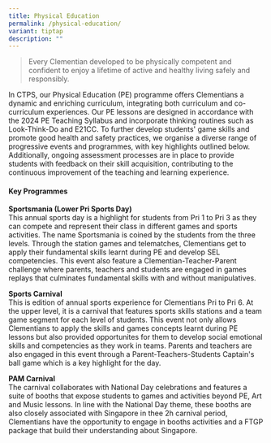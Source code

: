 ```yaml
---
title: Physical Education
permalink: /physical-education/
variant: tiptap
description: ""
---
```

<blockquote>
<p>Every Clementian developed to be physically competent and confident to
enjoy a lifetime of active and healthy living safely and responsibly.</p>
</blockquote>
<p>In CTPS, our Physical Education (PE) programme offers Clementians a dynamic
and enriching curriculum, integrating both curriculum and co-curriculum
experiences. Our PE lessons are designed in accordance with the 2024 PE
Teaching Syllabus and incorporate thinking routines such as Look-Think-Do
and E21CC. To further develop students' game skills and promote good health
and safety practices, we organise a diverse range of progressive events
and programmes, with key highlights outlined below. Additionally, ongoing
assessment processes are in place to provide students with feedback on
their skill acquisition, contributing to the continuous improvement of
the teaching and learning experience.</p>
<h4><strong>Key Programmes</strong></h4>
<p><strong>Sportsmania (Lower Pri Sports Day)</strong>
<br>This annual sports day is a highlight for students from Pri 1 to Pri 3
as they can compete and represent their class in different games and sports
activities. The name Sportsmania is coined by the students from the three
levels. Through the station games and telematches, Clementians get to apply
their fundamental skills learnt during PE and develop SEL competencies.
This event also feature a Clementian-Teacher-Parent challenge where parents,
teachers and students are engaged in games replays that culminates fundamental
skills with and without manipulatives.</p>
<p><strong>Sports Carnival</strong>
<br>This is edition of annual sports experience for Clementians Pri to Pri
6. At the upper level, it is a carnival that features sports skills stations
and a team game segment for each level of students. This event not only
allows Clementians to apply the skills and games concepts learnt during
PE lessons but also provided opportunites for them to develop social emotional
skills and competencies as they work in teams. Parents and teachers are
also engaged in this event through a Parent-Teachers-Students Captain's
ball game which is a key highlight for the day.</p>
<p><strong>PAM Carnival</strong>
<br>The carnival collaborates with National Day celebrations and features
a suite of booths that expose students to games and activities beyond PE,
Art and Music lessons. In line with the National Day theme, these booths
are also closely associated with Singapore in thee 2h carnival period,
Clementians have the opportunity to engage in booths activities and a FTGP
package that build their understanding about Singapore.</p>